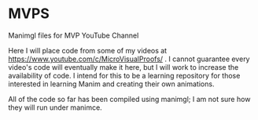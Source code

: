 # MVPS
Manimgl files for MVP YouTube Channel

Here I will place code from some of my videos at https://www.youtube.com/c/MicroVisualProofs/ . I cannot guarantee every video's code will eventually make it here, but I will work to increase the availability of code. I intend for this to be a learning repository for those interested in learning Manim and creating their own animations.

All of the code so far has been compiled using manimgl; I am not sure how they will run under manimce.
